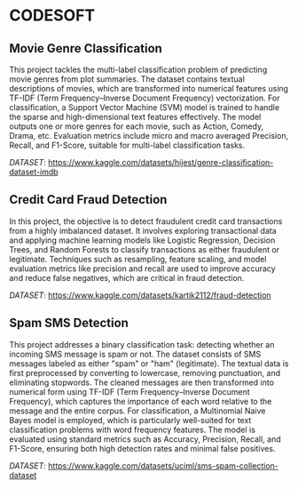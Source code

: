 # CODESOFT

## Movie Genre Classification

This project tackles the multi-label classification problem of predicting movie genres from plot summaries. The dataset contains textual descriptions of movies, which are transformed into numerical features using TF-IDF (Term Frequency–Inverse Document Frequency) vectorization. For classification, a Support Vector Machine (SVM) model is trained to handle the sparse and high-dimensional text features effectively.
The model outputs one or more genres for each movie, such as Action, Comedy, Drama, etc. Evaluation metrics include micro and macro averaged Precision, Recall, and F1-Score, suitable for multi-label classification tasks.

*DATASET*: https://www.kaggle.com/datasets/hijest/genre-classification-dataset-imdb

## Credit Card Fraud Detection

In this project, the objective is to detect fraudulent credit card transactions from a highly imbalanced dataset. It involves exploring transactional data and applying machine learning models like Logistic Regression, Decision Trees, and Random Forests to classify transactions as either fraudulent or legitimate. Techniques such as resampling, feature scaling, and model evaluation metrics like precision and recall are used to improve accuracy and reduce false negatives, which are critical in fraud detection.

*DATASET*: https://www.kaggle.com/datasets/kartik2112/fraud-detection

## Spam SMS Detection

This project addresses a binary classification task: detecting whether an incoming SMS message is spam or not. The dataset consists of SMS messages labeled as either "spam" or "ham" (legitimate). The textual data is first preprocessed by converting to lowercase, removing punctuation, and eliminating stopwords.
The cleaned messages are then transformed into numerical form using TF-IDF (Term Frequency–Inverse Document Frequency), which captures the importance of each word relative to the message and the entire corpus.
For classification, a Multinomial Naive Bayes model is employed, which is particularly well-suited for text classification problems with word frequency features. The model is evaluated using standard metrics such as Accuracy, Precision, Recall, and F1-Score, ensuring both high detection rates and minimal false positives.

*DATASET*: https://www.kaggle.com/datasets/uciml/sms-spam-collection-dataset
